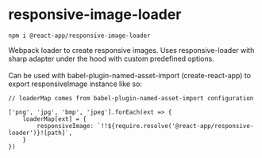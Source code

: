 # responsive-image-loader

```
npm i @react-app/responsive-image-loader
```

Webpack loader to create responsive images. Uses responsive-loader with sharp adapter under the hood with custom predefined options.
<br />
<br />
Can be used with babel-plugin-named-asset-import (create-react-app) to export responsiveImage instance like so:

```
// loaderMap comes from babel-plugin-named-asset-import configuration

['png', 'jpg', 'bmp', 'jpeg'].forEach(ext => {
    loaderMap[ext] = {
        responsiveImage: `!!${require.resolve('@react-app/responsive-loader')}![path]`,
    }
})
```
